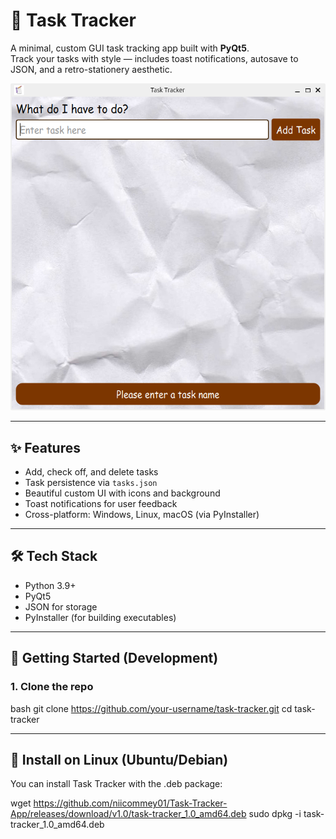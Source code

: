 # 📝 Task Tracker

A minimal, custom GUI task tracking app built with **PyQt5**.  
Track your tasks with style — includes toast notifications, autosave to JSON, and a retro-stationery aesthetic.

![screenshot](resources/demo-screenshot.png) <!-- optional, add if you want -->

---

## ✨ Features

- Add, check off, and delete tasks
- Task persistence via `tasks.json`
- Beautiful custom UI with icons and background
- Toast notifications for user feedback
- Cross-platform: Windows, Linux, macOS (via PyInstaller)

---

## 🛠 Tech Stack

- Python 3.9+
- PyQt5
- JSON for storage
- PyInstaller (for building executables)

---

## 🚀 Getting Started (Development)

### 1. Clone the repo

bash
git clone https://github.com/your-username/task-tracker.git
cd task-tracker

---

## 🐧 Install on Linux (Ubuntu/Debian)

You can install Task Tracker with the .deb package:

wget https://github.com/niicommey01/Task-Tracker-App/releases/download/v1.0/task-tracker_1.0_amd64.deb
sudo dpkg -i task-tracker_1.0_amd64.deb

